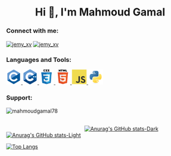 <h1 align="center">Hi 👋, I'm Mahmoud Gamal</h1>
<h3 align="left">Connect with me:</h3>
<p align="left">
<a href="https://twitter.com/jemy_xv" target="blank"><img align="center" src="https://raw.githubusercontent.com/rahuldkjain/github-profile-readme-generator/master/src/images/icons/Social/twitter.svg" alt="jemy_xv" height="30" width="40" /></a>
<a href="https://instagram.com/jemy_xv" target="blank"><img align="center" src="https://raw.githubusercontent.com/rahuldkjain/github-profile-readme-generator/master/src/images/icons/Social/instagram.svg" alt="jemy_xv" height="30" width="40" /></a>
</p>

<h3 align="left">Languages and Tools:</h3>
<p align="left"> <a href="https://www.cprogramming.com/" target="_blank" rel="noreferrer"> <img src="https://raw.githubusercontent.com/devicons/devicon/master/icons/c/c-original.svg" alt="c" width="40" height="40"/> </a> <a href="https://www.w3schools.com/cpp/" target="_blank" rel="noreferrer"> <img src="https://raw.githubusercontent.com/devicons/devicon/master/icons/cplusplus/cplusplus-original.svg" alt="cplusplus" width="40" height="40"/> </a> <a href="https://www.w3schools.com/css/" target="_blank" rel="noreferrer"> <img src="https://raw.githubusercontent.com/devicons/devicon/master/icons/css3/css3-original-wordmark.svg" alt="css3" width="40" height="40"/> </a> <a href="https://www.w3.org/html/" target="_blank" rel="noreferrer"> <img src="https://raw.githubusercontent.com/devicons/devicon/master/icons/html5/html5-original-wordmark.svg" alt="html5" width="40" height="40"/> </a> <a href="https://developer.mozilla.org/en-US/docs/Web/JavaScript" target="_blank" rel="noreferrer"> <img src="https://raw.githubusercontent.com/devicons/devicon/master/icons/javascript/javascript-original.svg" alt="javascript" width="40" height="40"/> </a> <a href="https://www.python.org" target="_blank" rel="noreferrer"> <img src="https://raw.githubusercontent.com/devicons/devicon/master/icons/python/python-original.svg" alt="python" width="40" height="40"/> </a> </p>


<h3 align="left">Support:</h3>
<p><a href="https://www.buymeacoffee.com/mahmoudgamal78"> <img align="left" src="https://cdn.buymeacoffee.com/buttons/v2/default-yellow.png" height="50" width="210" alt="mahmoudgamal78" /></a></p><br><br>

[![Anurag's GitHub stats-Dark](https://github-readme-stats.vercel.app/api?username=mahmoudgamal78&show_icons=true&theme=dark#gh-dark-mode-only)](https://github.com/mahmoudgamal78/github-readme-stats#gh-dark-mode-only)
[![Anurag's GitHub stats-Light](https://github-readme-stats.vercel.app/api?username=mahmoudgamal&show_icons=true&theme=default#gh-light-mode-only)](https://github.com/mahmoudgamal78/github-readme-stats#gh-light-mode-only)

[![Top Langs](https://github-readme-stats.vercel.app/api/top-langs/?username=mahmoudgamal78&layout=compact)](https://github.com/mahmoudgamal78/github-readme-stats)



